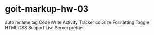 # goit-markup-hw-03

auto rename tag
Code Write Activity Tracker
colorize
Formatting Toggle
HTML CSS Support
Live Server
prettier